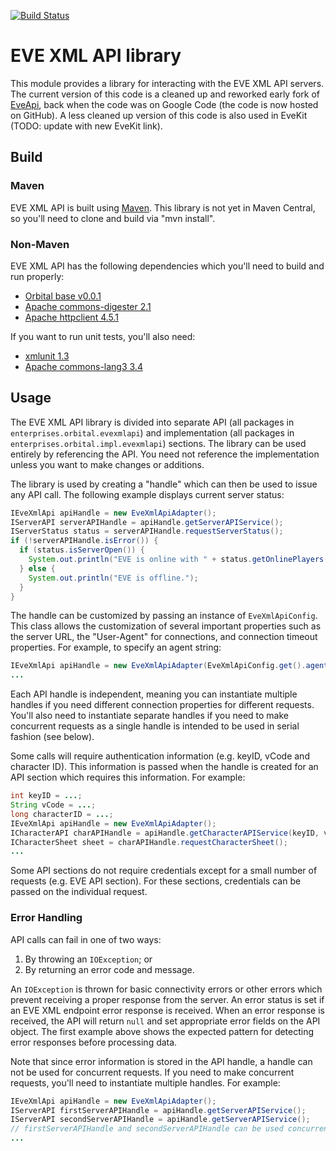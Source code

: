 [![Build Status](https://travis-ci.org/OrbitalEnterprises/eve-xml-api.svg?branch=master)](https://travis-ci.org/OrbitalEnterprises/eve-xml-api)

# EVE XML API library

This module provides a library for interacting with the EVE XML API servers.
The current version of this code is a cleaned up and reworked early fork of
[EveApi](https://github.com/ZyorTaelon/eveapi), back when the code was on Google Code
(the code is now hosted on GitHub).  A less cleaned up version of this code is also
used in EveKit (TODO: update with new EveKit link).

## Build

### Maven

EVE XML API is built using [Maven](http://maven.apache.org).  This library is not
yet in Maven Central, so you'll need to clone and build via "mvn install".

### Non-Maven

EVE XML API has the following dependencies which you'll need to build and run properly:

* [Orbital base v0.0.1](https://github.com/OrbitalEnterprises/base)
* [Apache commons-digester 2.1](https://commons.apache.org/proper/commons-digester/)
* [Apache httpclient 4.5.1](http://hc.apache.org/httpcomponents-client-4.5.x/index.html)

If you want to run unit tests, you'll also need:

* [xmlunit 1.3](http://sourceforge.net/projects/xmlunit/)
* [Apache commons-lang3 3.4](http://commons.apache.org/proper/commons-lang/)

## Usage

The EVE XML API library is divided into separate API (all packages in ```enterprises.orbital.evexmlapi```)
and implementation (all packages in ```enterprises.orbital.impl.evexmlapi```) sections. 
The library can be used entirely by referencing the API.  You need not reference the implementation unless
you want to make changes or additions.

The library is used by creating a "handle" which can then be used to issue any API call.  The following
example displays current server status:

```java
IEveXmlApi apiHandle = new EveXmlApiAdapter();
IServerAPI serverAPIHandle = apiHandle.getServerAPIService();
IServerStatus status = serverAPIHandle.requestServerStatus();
if (!serverAPIHandle.isError()) {
  if (status.isServerOpen()) {
    System.out.println("EVE is online with " + status.getOnlinePlayers() + " players.");
  } else {
    System.out.println("EVE is offline.");
  }
}
```

The handle can be customized by passing an instance of ```EveXmlApiConfig```.  This class allows the customization of
several important properties such as the server URL, the "User-Agent" for connections, and connection
timeout properties.  For example, to specify an agent string:

```java
IEveXmlApi apiHandle = new EveXmlApiAdapter(EveXmlApiConfig.get().agent("EveXmlApi/1.0.0 (https://github.com/OrbitalEnterprises/eve-xml-api; you@somewhere.com; )"));
...
```

Each API handle is independent, meaning you can instantiate multiple handles if you need different connection
properties for different requests.  You'll also need to instantiate separate handles if you need to make
concurrent requests as a single handle is intended to be used in serial fashion (see below).

Some calls will require authentication information (e.g. keyID, vCode and character ID).  This information is
passed when the handle is created for an API section which requires this information.  For example:

```java
int keyID = ...;
String vCode = ...;
long characterID = ...;
IEveXmlApi apiHandle = new EveXmlApiAdapter();
ICharacterAPI charAPIHandle = apiHandle.getCharacterAPIService(keyID, vCode, characterID);
ICharacterSheet sheet = charAPIHandle.requestCharacterSheet();
...
```

Some API sections do not require credentials except for a small number of requests (e.g. EVE API section).
For these sections, credentials can be passed on the individual request.

### Error Handling

API calls can fail in one of two ways:

1. By throwing an ```IOException```; or
2. By returning an error code and message.

An ```IOException``` is thrown for basic connectivity errors or other errors which prevent receiving a proper
response from the server.  An error status is set if an EVE XML endpoint error response is received.
When an error response is received, the API will return ```null``` and set appropriate error fields on the API
object.  The first example above shows the expected pattern for detecting error responses before processing
data.

Note that since error information is stored in the API handle, a handle can not be used for concurrent requests.
If you need to make concurrent requests, you'll need to instantiate multiple handles.  For example:

```java
IEveXmlApi apiHandle = new EveXmlApiAdapter();
IServerAPI firstServerAPIHandle = apiHandle.getServerAPIService();
IServerAPI secondServerAPIHandle = apiHandle.getServerAPIService();
// firstServerAPIHandle and secondServerAPIHandle can be used concurrently.
...
```


